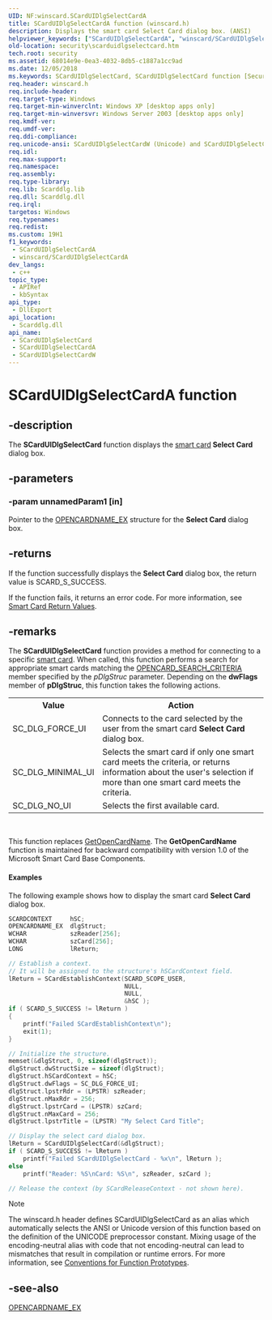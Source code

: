 ```yaml
---
UID: NF:winscard.SCardUIDlgSelectCardA
title: SCardUIDlgSelectCardA function (winscard.h)
description: Displays the smart card Select Card dialog box. (ANSI)
helpviewer_keywords: ["SCardUIDlgSelectCardA", "winscard/SCardUIDlgSelectCardA"]
old-location: security\scarduidlgselectcard.htm
tech.root: security
ms.assetid: 68014e9e-0ea3-4032-8db5-c1887a1cc9ad
ms.date: 12/05/2018
ms.keywords: SCardUIDlgSelectCard, SCardUIDlgSelectCard function [Security], SCardUIDlgSelectCardA, SCardUIDlgSelectCardW, _smart_scarduidlgselectcard, security.scarduidlgselectcard, winscard/SCardUIDlgSelectCard, winscard/SCardUIDlgSelectCardA, winscard/SCardUIDlgSelectCardW
req.header: winscard.h
req.include-header: 
req.target-type: Windows
req.target-min-winverclnt: Windows XP [desktop apps only]
req.target-min-winversvr: Windows Server 2003 [desktop apps only]
req.kmdf-ver: 
req.umdf-ver: 
req.ddi-compliance: 
req.unicode-ansi: SCardUIDlgSelectCardW (Unicode) and SCardUIDlgSelectCardA (ANSI)
req.idl: 
req.max-support: 
req.namespace: 
req.assembly: 
req.type-library: 
req.lib: Scarddlg.lib
req.dll: Scarddlg.dll
req.irql: 
targetos: Windows
req.typenames: 
req.redist: 
ms.custom: 19H1
f1_keywords:
 - SCardUIDlgSelectCardA
 - winscard/SCardUIDlgSelectCardA
dev_langs:
 - c++
topic_type:
 - APIRef
 - kbSyntax
api_type:
 - DllExport
api_location:
 - Scarddlg.dll
api_name:
 - SCardUIDlgSelectCard
 - SCardUIDlgSelectCardA
 - SCardUIDlgSelectCardW
---
```


# SCardUIDlgSelectCardA function


## -description

The <b>SCardUIDlgSelectCard</b> function displays the <a href="/windows/desktop/SecGloss/s-gly">smart card</a><b> Select Card</b> dialog box.

## -parameters

### -param unnamedParam1 [in]

Pointer to the 
<a href="/windows/desktop/api/winscard/ns-winscard-opencardname_exa">OPENCARDNAME_EX</a> structure for the <b>Select Card</b> dialog box.

## -returns

If the function successfully displays the 
						<b>Select Card</b> dialog box, the return value is SCARD_S_SUCCESS.

If the function fails, it returns an error code. For more information, see 
<a href="/windows/desktop/SecAuthN/authentication-return-values">Smart Card Return Values</a>.

## -remarks

The <b>SCardUIDlgSelectCard</b> function provides a method for connecting to a specific <a href="/windows/desktop/SecGloss/s-gly">smart card</a>. When called, this function performs a search for appropriate smart cards matching the <a href="/windows/desktop/api/winscard/ns-winscard-opencard_search_criteriaa">OPENCARD_SEARCH_CRITERIA</a> member specified by the <i>pDlgStruc</i> parameter. Depending on the <b>dwFlags</b> member of <b>pDlgStruc</b>, this function takes the following actions.

<table>
<tr>
<th>Value</th>
<th>Action</th>
</tr>
<tr>
<td>
SC_DLG_FORCE_UI

</td>
<td>
Connects to the card selected by the user from the smart card <b>Select Card</b> dialog box.

</td>
</tr>
<tr>
<td>
SC_DLG_MINIMAL_UI

</td>
<td>
Selects the smart card if only one smart card meets the criteria, or returns information about the user's selection if more than one smart card meets the criteria.

</td>
</tr>
<tr>
<td>
SC_DLG_NO_UI

</td>
<td>
Selects the first available card.

</td>
</tr>
</table>
 

This function replaces 
<a href="/windows/desktop/api/winscard/nf-winscard-getopencardnamea">GetOpenCardName</a>. The <b>GetOpenCardName</b> function is maintained for backward compatibility with version 1.0 of the Microsoft Smart Card Base Components.


#### Examples

The following example  shows how to display the smart card <b>Select Card</b> dialog box.


```cpp
SCARDCONTEXT     hSC;
OPENCARDNAME_EX  dlgStruct;
WCHAR            szReader[256];
WCHAR            szCard[256];
LONG             lReturn;

// Establish a context.
// It will be assigned to the structure's hSCardContext field.
lReturn = SCardEstablishContext(SCARD_SCOPE_USER,
                                NULL,
                                NULL,
                                &hSC );
if ( SCARD_S_SUCCESS != lReturn )
{
    printf("Failed SCardEstablishContext\n");
    exit(1);
}

// Initialize the structure.
memset(&dlgStruct, 0, sizeof(dlgStruct));
dlgStruct.dwStructSize = sizeof(dlgStruct);
dlgStruct.hSCardContext = hSC;
dlgStruct.dwFlags = SC_DLG_FORCE_UI;
dlgStruct.lpstrRdr = (LPSTR) szReader;
dlgStruct.nMaxRdr = 256;
dlgStruct.lpstrCard = (LPSTR) szCard;
dlgStruct.nMaxCard = 256;
dlgStruct.lpstrTitle = (LPSTR) "My Select Card Title";

// Display the select card dialog box.
lReturn = SCardUIDlgSelectCard(&dlgStruct);
if ( SCARD_S_SUCCESS != lReturn )
    printf("Failed SCardUIDlgSelectCard - %x\n", lReturn );
else
    printf("Reader: %S\nCard: %S\n", szReader, szCard );

// Release the context (by SCardReleaseContext - not shown here).

```






> [!NOTE]
> The winscard.h header defines SCardUIDlgSelectCard as an alias which automatically selects the ANSI or Unicode version of this function based on the definition of the UNICODE preprocessor constant. Mixing usage of the encoding-neutral alias with code that not encoding-neutral can lead to mismatches that result in compilation or runtime errors. For more information, see [Conventions for Function Prototypes](/windows/win32/intl/conventions-for-function-prototypes).

## -see-also

<a href="/windows/desktop/api/winscard/ns-winscard-opencardname_exa">OPENCARDNAME_EX</a>
